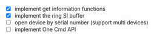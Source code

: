 - [X] implement get information functions
- [X] implement the ring SI buffer
- [ ] open device by serial number (support multi devices)
- [ ] implement One Cmd API

